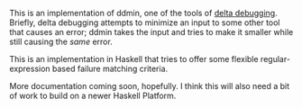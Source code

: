 This is an implementation of ddmin, one of the tools of [delta
debugging](http://www.st.cs.uni-saarland.de/dd/).  Briefly, delta debugging
attempts to minimize an input to some other tool that causes an error; ddmin
takes the input and tries to make it smaller while still causing the *same*
error.

This is an implementation in Haskell that tries to offer some flexible
regular-expression based failure matching criteria.

More documentation coming soon, hopefully.  I think this will also need
a bit of work to build on a newer Haskell Platform.
